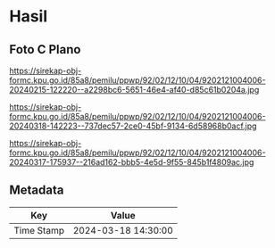# Hasil

## Foto C Plano

https://sirekap-obj-formc.kpu.go.id/85a8/pemilu/ppwp/92/02/12/10/04/9202121004006-20240215-122220--a2298bc6-5651-46e4-af40-d85c61b0204a.jpg

https://sirekap-obj-formc.kpu.go.id/85a8/pemilu/ppwp/92/02/12/10/04/9202121004006-20240318-142223--737dec57-2ce0-45bf-9134-6d58968b0acf.jpg

https://sirekap-obj-formc.kpu.go.id/85a8/pemilu/ppwp/92/02/12/10/04/9202121004006-20240317-175937--216ad162-bbb5-4e5d-9f55-845b1f4809ac.jpg


## Metadata

| Key        | Value               |
| ---------- | ------------------- |
| Time Stamp | 2024-03-18 14:30:00 |



